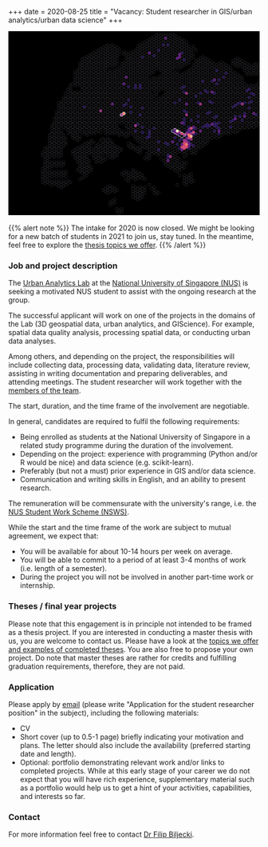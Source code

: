 +++
date = 2020-08-25
title = "Vacancy: Student researcher in GIS/urban analytics/urban data science"
+++

![](header.png)

{{% alert note %}}
The intake for 2020 is now closed.
We might be looking for a new batch of students in 2021 to join us, stay tuned.
In the meantime, feel free to explore the [thesis topics we offer](/teaching/#theses-dissertations-and-capstone-projects).
{{% /alert %}}

### Job and project description

The [Urban Analytics Lab](/) at the [National University of Singapore (NUS)](http://www.nus.edu.sg) is seeking a motivated NUS student to assist with the ongoing research at the group.

The successful applicant will work on one of the projects in the domains of the Lab (3D geospatial data, urban analytics, and GIScience).
For example, spatial data quality analysis, processing spatial data, or conducting urban data analyses.

Among others, and depending on the project, the responsibilities will include collecting data, processing data, validating data, literature review, assisting in writing documentation and preparing deliverables, and attending meetings.
The student researcher will work together with the [members of the team](/people).

The start, duration, and the time frame of the involvement are negotiable.

In general, candidates are required to fulfil the following requirements:

- Being enrolled as students at the National University of Singapore in a related study programme during the duration of the involvement.
- Depending on the project: experience with programming (Python and/or R would be nice) and data science (e.g. scikit-learn).
- Preferably (but not a must) prior experience in GIS and/or data science.
- Communication and writing skills in English, and an ability to present research.

The remuneration will be commensurate with the university's range, i.e. the [NUS Student Work Scheme (NSWS)](http://www.nus.edu.sg/osa/about/join-us/nsws).

While the start and the time frame of the work are subject to mutual agreement, we expect that:

- You will be available for about 10-14 hours per week on average.
- You will be able to commit to a period of at least 3-4 months of work (i.e. length of a semester).
- During the project you will not be involved in another part-time work or internship.

### Theses / final year projects

Please note that this engagement is in principle not intended to be framed as a thesis project.
If you are interested in conducting a master thesis with us, you are welcome to contact us. 
Please have a look at the [topics we offer and examples of completed theses](/teaching/#theses-dissertations-and-capstone-projects).
You are also free to propose your own project.
Do note that master theses are rather for credits and fulfilling graduation requirements, therefore, they are not paid.

### Application

Please apply by [email](mailto:filip@nus.edu.sg) (please write "Application for the student researcher position" in the subject), including the following materials:

* CV
* Short cover (up to 0.5-1 page) briefly indicating your motivation and plans. The letter should also include the availability (preferred starting date and length).
* Optional: portfolio demonstrating relevant work and/or links to completed projects. While at this early stage of your career we do not expect that you will have rich experience, supplementary material such as a portfolio would help us to get a hint of your activities, capabilities, and interests so far.

### Contact

For more information feel free to contact [Dr Filip Biljecki](/authors/filip).


